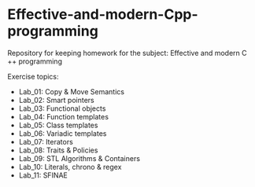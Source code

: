# Effective-and-modern-Cpp-programming
Repository for keeping homework for the subject: Effective and modern C ++ programming

Exercise topics:
- Lab_01: Copy & Move Semantics 
- Lab_02: Smart pointers
- Lab_03: Functional objects 
- Lab_04: Function templates 
- Lab_05: Class templates
- Lab_06: Variadic templates
- Lab_07: Iterators
- Lab_08: Traits & Policies
- Lab_09: STL Algorithms & Containers
- Lab_10: Literals, chrono & regex
- Lab_11: SFINAE
